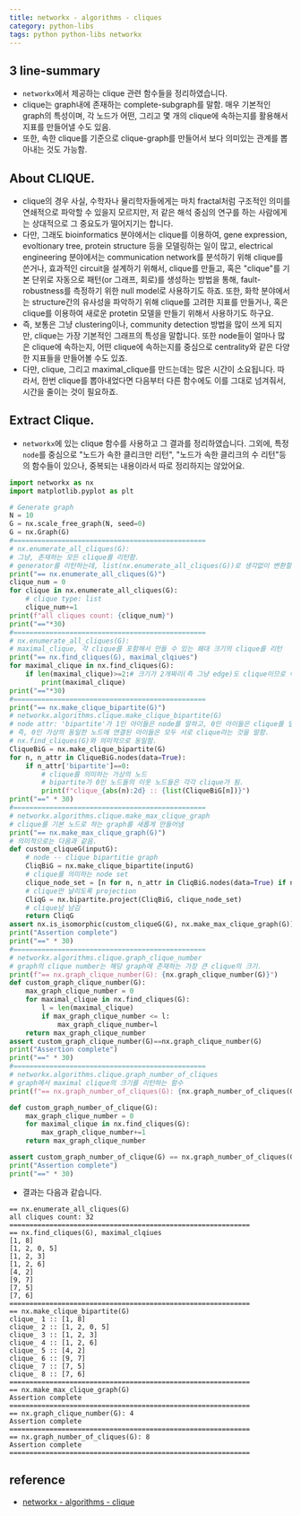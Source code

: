 ```yaml
---
title: networkx - algorithms - cliques
category: python-libs
tags: python python-libs networkx 
---
```


## 3 line-summary 

- `networkx`에서 제공하는 clique 관련 함수들을 정리하였습니다. 
- clique는 graph내에 존재하는 complete-subgraph를 말함. 매우 기본적인 graph의 특성이며, 각 노드가 어떤, 그리고 몇 개의 clique에 속하는지를 활용해서 지표를 만들어낼 수도 있음. 
- 또한, 속한 clique를 기준으로 clique-graph를 만들어서 보다 의미있는 관계를 뽑아내는 것도 가능함. 


## About CLIQUE.

- clique의 경우 사실, 수학자나 물리학자들에게는 마치 fractal처럼 구조적인 의미를 연쇄적으로 파악할 수 있을지 모르지만, 저 같은 해석 중심의 연구를 하는 사람에게는 상대적으로 그 중요도가 떨어지기는 합니다. 
- 다만, 그래도 bioinformatics 분야에서는 clique를 이용하여, gene expression, evoltionary tree, protein structure 등을 모델링하는 일이 많고, electrical engineering 분야에서는 communication network를 분석하기 위해 clique를 쓴거나, 효과적인 circuit을 설계하기 위해서, clique를 만들고, 혹은 "clique"를 기본 단위로 자동으로 패턴(or 그래프, 회로)를 생성하는 방법을 통해, fault-robustness를 측정하기 위한 null model로 사용하기도 하죠. 또한, 화학 분야에서는 structure간의 유사성을 파악하기 위해 clique를 고려한 지표를 만들거나, 혹은 clique를 이용하여 새로운 protetin 모델을 만들기 위해서 사용하기도 하구요. 
- 즉, 보통은 그냥 clustering이나, community detection 방법을 많이 쓰게 되지만, clique는 가장 기본적인 그래프의 특성을 말합니다. 또한 node들이 얼마나 많은 clique에 속하는지, 어떤 clique에 속하는지를 중심으로 centrality와 같은 다양한 지표들을 만들어볼 수도 있죠. 
- 다만, clique, 그리고 maximal_clique를 만드는데는 많은 시간이 소요됩니다. 따라서, 한번 clique를 뽑아내었다면 다음부터 다른 함수에도 이를 그대로 넘겨줘서, 시간을 줄이는 것이 필요하죠. 

## Extract Clique. 

- `networkx`에 있는 clique 함수를 사용하고 그 결과를 정리하였습니다. 그외에, 특정 `node`를 중심으로 "노드가 속한 클리크만 리턴", "노드가 속한 클리크의 수 리턴"등의 함수들이 있으나, 중복되는 내용이라서 따로 정리하지는 않았어요. 

```python
import networkx as nx
import matplotlib.pyplot as plt

# Generate graph
N = 10
G = nx.scale_free_graph(N, seed=0)
G = nx.Graph(G)
#================================================
# nx.enumerate_all_cliques(G):
# 그냥, 존재하는 모든 clique를 리턴함.
# generator를 리턴하는데, list(nx.enumerate_all_cliques(G))로 생각없이 변환할 경우 메모리 터질 수 있음.
print("== nx.enumerate_all_cliques(G)")
clique_num = 0
for clique in nx.enumerate_all_cliques(G):
    # clique type: list
    clique_num+=1
print(f"all cliques count: {clique_num}")
print("=="*30)
#================================================
# nx.enumerate_all_cliques(G):
# maximal_clique, 각 clique를 포함해서 만들 수 있는 쵀대 크기의 clique를 리턴
print("== nx.find_cliques(G), maximal_clqiues")
for maximal_clique in nx.find_cliques(G):
    if len(maximal_clique)>=2:# 크기가 2개짜리(즉 그냥 edge)도 clique이므로 이 아이들은 출력하지 않음.
        print(maximal_clique)
print("=="*30)
#================================================
print("== nx.make_clique_bipartite(G)")
# networkx.algorithms.clique.make_clique_bipartite(G)
# node attr: 'bipartite'가 1인 아이들은 node를 말하고, 0인 아이들은 clique를 말함.
# 즉, 0인 가상의 동일한 노드에 연결된 아이들은 모두 서로 clique라는 것을 말함.
# nx.find_cliques(G)와 의미적으로 동일함.
CliqueBiG = nx.make_clique_bipartite(G)
for n, n_attr in CliqueBiG.nodes(data=True):
    if n_attr['bipartite']==0:
        # clique를 의미하는 가상의 노드
        # bipartite가 0인 노드들의 이웃 노드들은 각각 clique가 됨.
        print(f"clique_{abs(n):2d} :: {list(CliqueBiG[n])}")
print("==" * 30)
#================================================
# networkx.algorithms.clique.make_max_clique_graph
# clique를 기본 노드로 하는 graph를 새롭게 만들어냄
print("== nx.make_max_clique_graph(G)")
# 의미적으로는 다음과 같음.
def custom_cliqueG(inputG):
    # node -- clique bipartitie graph
    CliqBiG = nx.make_clique_bipartite(inputG)
    # clique를 의미하는 node set
    clique_node_set = [n for n, n_attr in CliqBiG.nodes(data=True) if n_attr['bipartite']==0]
    # clique만 날리도록 projection
    CliqG = nx.bipartite.project(CliqBiG, clique_node_set)
    # clique남 남김
    return CliqG
assert nx.is_isomorphic(custom_cliqueG(G), nx.make_max_clique_graph(G))
print("Assertion complete")
print("==" * 30)
#================================================
# networkx.algorithms.clique.graph_clique_number
# graph의 clique number는 해당 graph에 존재하는 가장 큰 clique의 크기.
print(f"== nx.graph_clique_number(G): {nx.graph_clique_number(G)}")
def custom_graph_clique_number(G):
    max_graph_clique_number = 0
    for maximal_clique in nx.find_cliques(G):
        l = len(maximal_clique)
        if max_graph_clique_number <= l:
            max_graph_clique_number=l
    return max_graph_clique_number
assert custom_graph_clique_number(G)==nx.graph_clique_number(G)
print("Assertion complete")
print("==" * 30)
#================================================
# networkx.algorithms.clique.graph_number_of_cliques
# graph에서 maximal clique의 크기를 리턴하는 함수
print(f"== nx.graph_number_of_cliques(G): {nx.graph_number_of_cliques(G)}")

def custom_graph_number_of_clique(G):
    max_graph_clique_number = 0
    for maximal_clique in nx.find_cliques(G):
        max_graph_clique_number+=1
    return max_graph_clique_number

assert custom_graph_number_of_clique(G) == nx.graph_number_of_cliques(G)
print("Assertion complete")
print("==" * 30)
```

- 결과는 다음과 같습니다.

```
== nx.enumerate_all_cliques(G)
all cliques count: 32
============================================================
== nx.find_cliques(G), maximal_clqiues
[1, 8]
[1, 2, 0, 5]
[1, 2, 3]
[1, 2, 6]
[4, 2]
[9, 7]
[7, 5]
[7, 6]
============================================================
== nx.make_clique_bipartite(G)
clique_ 1 :: [1, 8]
clique_ 2 :: [1, 2, 0, 5]
clique_ 3 :: [1, 2, 3]
clique_ 4 :: [1, 2, 6]
clique_ 5 :: [4, 2]
clique_ 6 :: [9, 7]
clique_ 7 :: [7, 5]
clique_ 8 :: [7, 6]
============================================================
== nx.make_max_clique_graph(G)
Assertion complete
============================================================
== nx.graph_clique_number(G): 4
Assertion complete
============================================================
== nx.graph_number_of_cliques(G): 8
Assertion complete
============================================================
```

## reference 
- [networkx - algorithms - clique](https://networkx.github.io/documentation/stable/reference/algorithms/clique.html)
